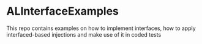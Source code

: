 # ALInterfaceExamples
This repo contains examples on how to implement interfaces, how to apply interfaced-based injections and make use of it in coded tests
